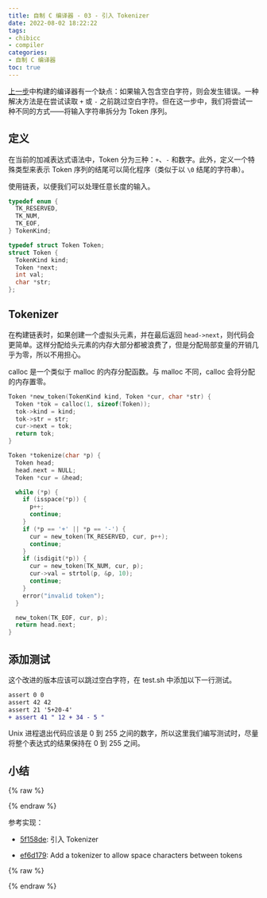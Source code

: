 ```yaml
---
title: 自制 C 编译器 - 03 - 引入 Tokenizer
date: 2022-08-02 18:22:22
tags: 
- chibicc
- compiler
categories: 
- 自制 C 编译器
toc: true
---
```


[上一步](/posts/chibicc-compilerbook-step-02)中构建的编译器有一个缺点：如果输入包含空白字符，则会发生错误。一种解决方法是在尝试读取 `+` 或 `-` 之前跳过空白字符。但在这一步中，我们将尝试一种不同的方式——将输入字符串拆分为 Token 序列。

<!-- more -->

## 定义

在当前的加减表达式语法中，Token 分为三种：`+`、`-` 和数字。此外，定义一个特殊类型来表示 Token 序列的结尾可以简化程序（类似于以 `\0` 结尾的字符串）。

使用链表，以便我们可以处理任意长度的输入。

```c
typedef enum {
  TK_RESERVED,
  TK_NUM,
  TK_EOF,
} TokenKind;

typedef struct Token Token;
struct Token {
  TokenKind kind;
  Token *next;
  int val;
  char *str;
};
```

## Tokenizer

在构建链表时，如果创建一个虚拟头元素，并在最后返回 `head->next`，则代码会更简单。这样分配给头元素的内存大部分都被浪费了，但是分配局部变量的开销几乎为零，所以不用担心。

calloc 是一个类似于 malloc 的内存分配函数。与 malloc 不同，calloc 会将分配的内存置零。

```c
Token *new_token(TokenKind kind, Token *cur, char *str) {
  Token *tok = calloc(1, sizeof(Token));
  tok->kind = kind;
  tok->str = str;
  cur->next = tok;
  return tok;
}

Token *tokenize(char *p) {
  Token head;
  head.next = NULL;
  Token *cur = &head;

  while (*p) {
    if (isspace(*p)) {
      p++;
      continue;
    }
    if (*p == '+' || *p == '-') {
      cur = new_token(TK_RESERVED, cur, p++);
      continue;
    }
    if (isdigit(*p)) {
      cur = new_token(TK_NUM, cur, p);
      cur->val = strtol(p, &p, 10);
      continue;
    }
    error("invalid token");
  }

  new_token(TK_EOF, cur, p);
  return head.next;
}
```

## 添加测试

这个改进的版本应该可以跳过空白字符，在 test.sh 中添加以下一行测试。

```diff test.sh
assert 0 0
assert 42 42
assert 21 '5+20-4'
+ assert 41 " 12 + 34 - 5 "
```

Unix 进程退出代码应该是 0 到 255 之间的数字，所以这里我们编写测试时，尽量将整个表达式的结果保持在 0 到 255 之间。

## 小结

{% raw %}<article class="message is-info"><div class="message-body">{% endraw %}

参考实现：

- [5f158de](https://github.com/zhifeng-essen/chibicc/commit/5f158deb3003bd9db5d1cc0396a5ecfa86e9efb2): 引入 Tokenizer

- [ef6d179](https://github.com/rui314/chibicc/commit/ef6d1791eb2a5ef3af913945ca577ea76d4ff97e): Add a tokenizer to allow space characters between tokens

{% raw %}</div></article>{% endraw %}
